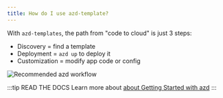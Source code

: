 ```yaml
---
title: How do I use azd-template?
---
```


With `azd-templates`, the path from "code to cloud" is just 3 steps:
 - Discovery = find a template
 - Deployment = `azd up` to deploy it
 - Customization = modify app code or config

![Recommended azd workflow](https://learn.microsoft.com/azure/developer/azure-developer-cli/media/overview/workflow.png)


:::tip READ THE DOCS
Learn more about [about Getting Started with azd](https://learn.microsoft.com/en-us/azure/developer/azure-developer-cli/get-started?tabs=bare-metal%2Cwindows&pivots=programming-language-nodejs)
:::
